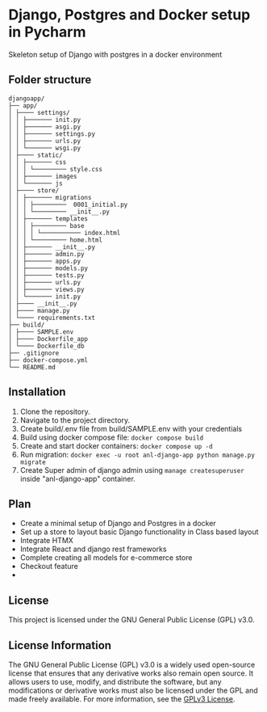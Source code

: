 # Django, Postgres and Docker setup in Pycharm

Skeleton setup of Django with postgres in a docker environment

## Folder structure
````
djangoapp/
├── app/
│ ├──── settings/
│ │ ├─────── init.py
│ │ ├─────── asgi.py
│ │ ├─────── settings.py
│ │ ├─────── urls.py
│ │ └─────── wsgi.py
│ ├──── static/
│ │ ├─────── css
│ │ │ └───────── style.css
│ │ ├─────── images
│ │ └─────── js
│ ├──── store/
│ │ ├─────── migrations
│ │ │ ├─────────  0001_initial.py
│ │ │ └───────── __init__.py
│ │ ├─────── templates
│ │ │ ├───────── base
│ │ │ │ └─────────── index.html
│ │ │ └───────── home.html
│ │ ├─────── __init__.py
│ │ ├─────── admin.py
│ │ ├─────── apps.py
│ │ ├─────── models.py
│ │ ├─────── tests.py
│ │ ├─────── urls.py
│ │ ├─────── views.py
│ │ └─────── init.py
│ ├──── __init__.py
│ ├──── manage.py
│ └──── requirements.txt
├── build/
│ ├──── SAMPLE.env
│ ├──── Dockerfile_app
│ └──── Dockerfile_db
├── .gitignore
├── docker-compose.yml
└── README.md
````

## Installation

1. Clone the repository.
2. Navigate to the project directory.
3. Create build/.env file from build/SAMPLE.env with your credentials
4. Build using docker compose file: `docker compose build`
5. Create and start docker containers: `docker compose up -d`  
6. Run migration: `docker exec -u root anl-django-app python manage.py migrate`
7. Create Super admin of django admin using `manage createsuperuser` inside "anl-django-app" container.


## Plan

- Create a minimal setup of Django and Postgres in a docker
- Set up a store to layout basic Django functionality in Class based layout
- Integrate HTMX
- Integrate React and django rest frameworks
- Complete creating all models for e-commerce store
- Checkout feature
- 

## License

This project is licensed under the GNU General Public License (GPL) v3.0.

## License Information

The GNU General Public License (GPL) v3.0 is a widely used open-source license that ensures that any derivative works also remain open source. It allows users to use, modify, and distribute the software, but any modifications or derivative works must also be licensed under the GPL and made freely available. For more information, see the [GPLv3 License](https://www.gnu.org/licenses/gpl-3.0.html).
